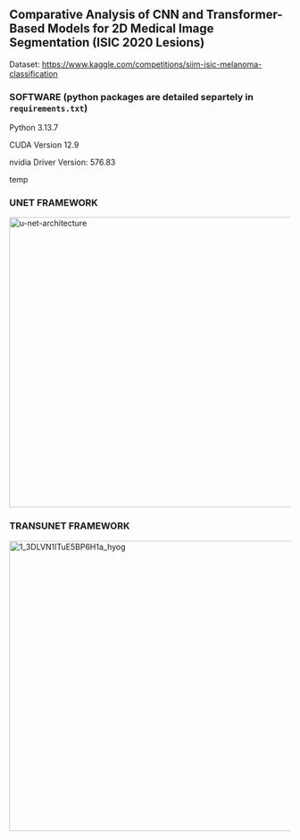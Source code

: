 ## Comparative Analysis of CNN and Transformer-Based Models for 2D Medical Image Segmentation (ISIC 2020 Lesions)

Dataset: https://www.kaggle.com/competitions/siim-isic-melanoma-classification

### SOFTWARE (python packages are detailed separtely in `requirements.txt`)

Python 3.13.7

CUDA Version 12.9

nvidia Driver Version: 576.83


temp



### UNET FRAMEWORK
<img width="1063" height="519" alt="u-net-architecture" src="https://github.com/user-attachments/assets/3d622cca-6ef9-4e79-a2c6-c4c22c7386af" />

### TRANSUNET FRAMEWORK
<img width="1063" height="519" alt="1_3DLVN1ITuE5BP6H1a_hyog" src="https://github.com/user-attachments/assets/d19f9a84-c774-4390-8b71-c83ca12b3815" />
